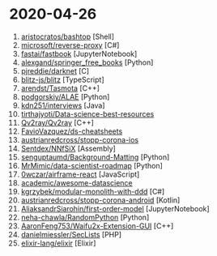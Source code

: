 # 2020-04-26

1. [aristocratos/bashtop](https://github.com/aristocratos/bashtop "Linux resource monitor") [Shell]
2. [microsoft/reverse-proxy](https://github.com/microsoft/reverse-proxy "A toolkit for developing high-performance HTTP reverse proxy applications.") [C#]
3. [fastai/fastbook](https://github.com/fastai/fastbook "Draft of the fastai book") [JupyterNotebook]
4. [alexgand/springer_free_books](https://github.com/alexgand/springer_free_books "Python script to download all Springer books released for free during the 2020 COVID-19 quarantine") [Python]
5. [pjreddie/darknet](https://github.com/pjreddie/darknet "Convolutional Neural Networks") [C]
6. [blitz-js/blitz](https://github.com/blitz-js/blitz "⚡️Rails-like framework for monolithic, full-stack React apps — built on Next.js") [TypeScript]
7. [arendst/Tasmota](https://github.com/arendst/Tasmota "Alternative firmware for ESP8266 with easy configuration using webUI, OTA updates, automation using timers or rules, expandability and entirely local control over MQTT, HTTP, Serial or KNX. Full documentation at") [C++]
8. [podgorskiy/ALAE](https://github.com/podgorskiy/ALAE "[CVPR2020] Adversarial Latent Autoencoders") [Python]
9. [kdn251/interviews](https://github.com/kdn251/interviews "Everything you need to know to get the job.") [Java]
10. [tirthajyoti/Data-science-best-resources](https://github.com/tirthajyoti/Data-science-best-resources "Carefully curated resource links for data science in one place") 
11. [Qv2ray/Qv2ray](https://github.com/Qv2ray/Qv2ray "🌟 V2Ray/Trojan-GFW/SSR Linux/Windows/macOS 跨平台 GUI 🔨 使用 C++17/Qt5 ，支持订阅，扫描二维码，自定义路由编辑 🌟") [C++]
12. [FavioVazquez/ds-cheatsheets](https://github.com/FavioVazquez/ds-cheatsheets "List of Data Science Cheatsheets to rule the world") 
13. [austrianredcross/stopp-corona-ios](https://github.com/austrianredcross/stopp-corona-ios "iOS Source Code") 
14. [Sentdex/NNfSiX](https://github.com/Sentdex/NNfSiX "Neural Networks from Scratch in other languages") [Assembly]
15. [senguptaumd/Background-Matting](https://github.com/senguptaumd/Background-Matting "Background Matting: The World is Your Green Screen") [Python]
16. [MrMimic/data-scientist-roadmap](https://github.com/MrMimic/data-scientist-roadmap "Toturial coming with data science roadmap graphe.") [Python]
17. [0wczar/airframe-react](https://github.com/0wczar/airframe-react "Free Open Source High Quality Dashboard based on Bootstrap 4 & React 16: http://dashboards.webkom.co/react/airframe") [JavaScript]
18. [academic/awesome-datascience](https://github.com/academic/awesome-datascience "📝 An awesome Data Science repository to learn and apply for real world problems.") 
19. [kgrzybek/modular-monolith-with-ddd](https://github.com/kgrzybek/modular-monolith-with-ddd "Full Modular Monolith application with Domain-Driven Design approach.") [C#]
20. [austrianredcross/stopp-corona-android](https://github.com/austrianredcross/stopp-corona-android "Android Source Code") [Kotlin]
21. [AliaksandrSiarohin/first-order-model](https://github.com/AliaksandrSiarohin/first-order-model "This repository contains the source code for the paper First Order Motion Model for Image Animation") [JupyterNotebook]
22. [neha-chawla/RandomPython](https://github.com/neha-chawla/RandomPython "") [Python]
23. [AaronFeng753/Waifu2x-Extension-GUI](https://github.com/AaronFeng753/Waifu2x-Extension-GUI "Image, GIF and Video enlarger/upscaler(super-resolution) achieved with waifu2x-ncnn-vulkan, waifu2x-converter, SRMD-ncnn-Vulkan and Anime4K.") [C++]
24. [danielmiessler/SecLists](https://github.com/danielmiessler/SecLists "SecLists is the security tester's companion. It's a collection of multiple types of lists used during security assessments, collected in one place. List types include usernames, passwords, URLs, sensitive data patterns, fuzzing payloads, web shells, and many more.") [PHP]
25. [elixir-lang/elixir](https://github.com/elixir-lang/elixir "Elixir is a dynamic, functional language designed for building scalable and maintainable applications") [Elixir]
